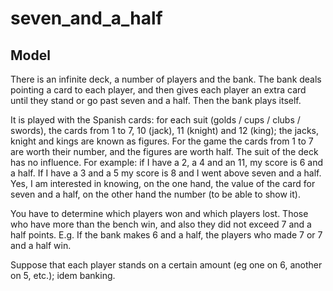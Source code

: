 # seven_and_a_half

## Model

There is an infinite deck, a number of players and the bank. The bank deals pointing a card to each player, and then gives each player an extra card until they stand or go past seven and a half. Then the bank plays itself.

It is played with the Spanish cards: for each suit (golds / cups / clubs / swords), the cards from 1 to 7, 10 (jack), 11 (knight) and 12 (king); the jacks, knight and kings are known as figures.
For the game the cards from 1 to 7 are worth their number, and the figures are worth half. The suit of the deck has no influence.
For example: if I have a 2, a 4 and an 11, my score is 6 and a half. If I have a 3 and a 5 my score is 8 and I went above seven and a half.
Yes, I am interested in knowing, on the one hand, the value of the card for seven and a half, on the other hand the number (to be able to show it).

You have to determine which players won and which players lost. Those who have more than the bench win, and also they did not exceed 7 and a half points. E.g. If the bank makes 6 and a half, the players who made 7 or 7 and a half win.

Suppose that each player stands on a certain amount (eg one on 6, another on 5, etc.); idem banking.